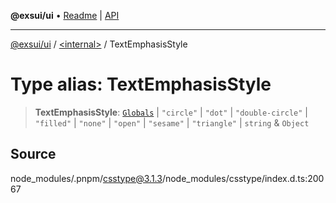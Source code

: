**@exsui/ui** • [Readme](../../README.md) \| [API](../../globals.md)

***

[@exsui/ui](../../README.md) / [\<internal\>](../README.md) / TextEmphasisStyle

# Type alias: TextEmphasisStyle

> **TextEmphasisStyle**: [`Globals`](Globals.md) \| `"circle"` \| `"dot"` \| `"double-circle"` \| `"filled"` \| `"none"` \| `"open"` \| `"sesame"` \| `"triangle"` \| `string` & `Object`

## Source

node\_modules/.pnpm/csstype@3.1.3/node\_modules/csstype/index.d.ts:20067
